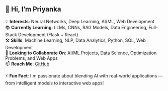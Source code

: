 ## 👋 Hi, I’m Priyanka

💡 **Interests**: Neural Networks, Deep Learning, AI/ML, Web Development  
📚 **Currently Learning**: LLMs, CNNs, RAG Models, Data Engineering, Full-Stack Development (Flask + React)  
🛠 **Skills**: Machine Learning, NLP, Data Analytics, Python, SQL, Web Development  
👯 **Looking to Collaborate On**: AI/ML Projects, Data Science, Optimization Problems, and Web Apps  
📫 **Reach Me**: [GitHub](https://github.com/Priyanka-Narula)

⚡ **Fun Fact**: I'm passionate about blending AI with real-world applications — from intelligent models to interactive web apps!



<!--
**Priyanka-Narula/Priyanka-Narula** is a ✨ _special_ ✨ repository because its `README.md` (this file) appears on your GitHub profile.

Here are some ideas to get you started:

- 🔭 I’m currently working on ...
- 🌱 I’m currently learning ...
- 👯 I’m looking to collaborate on ...
- 🤔 I’m looking for help with ...
- 💬 Ask me about ...
- 📫 How to reach me: ...
- 😄 Pronouns: ...
- ⚡ Fun fact: ...
-->
